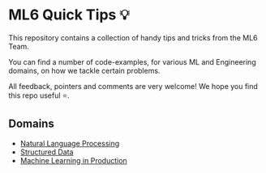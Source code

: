 # ML6 Quick Tips 💡

This repository contains a collection of handy tips and tricks from the ML6 Team.

You can find a number of code-examples, for various ML and Engineering domains, on how we tackle certain problems.

All feedback, pointers and comments are very welcome! We hope you find this repo useful ⭐.

## Domains
* [Natural Language Processing](nlp)
* [Structured Data](structured_data)
* [Machine Learning in Production](mlip)